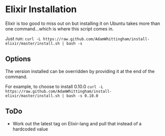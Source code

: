 Elixir Installation
===================

Elixir is too good to miss out on but installing it on Ubuntu takes more than one command...which is where this script comes in.

Just run:
`curl -L https://raw.github.com/AdamWhittingham/install-elixir/master/install.sh | bash -s`

Options
-------
The version installed can be overridden by providing it at the end of the command.

For example, to choose to install 0.10.0
`curl -L https://raw.github.com/AdamWhittingham/install-elixir/master/install.sh | bash -s 0.10.0`

ToDo
----
* Work out the latest tag on Elixir-lang and pull that instead of a hardcoded value
